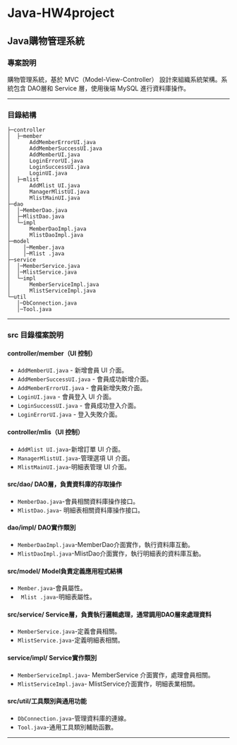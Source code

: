 # Java-HW4project
## Java購物管理系統
### 專案說明
購物管理系統，基於 MVC（Model-View-Controller） 設計來組織系統架構。系統包含 DAO層和 Service 層，使用後端 MySQL 進行資料庫操作。 

---

### 目錄結構

```HW4/src
├─controller
│  ├─member
│      AddMemberErrorUI.java
│      AddMemberSuccessUI.java
│      AddMemberUI.java
│      LoginErrorUI.java
│      LoginSuccessUI.java
│      LoginUI.java
│  ├─mlist
│      AddMlist UI.java
│      ManagerMlistUI.java
│      MlistMainUI.java
├─dao
│  │─MemberDao.java
│  ├─MlistDao.java
│  └─impl
│      MemberDaoImpl.java
│      MlistDaoImpl.java
├─model
│    │─Member.java
│    │─Mlist .java
├─service
│  │─MemberService.java
│  │─MlistService.java
│  └─impl
│      MemberServiceImpl.java
│      MlistServiceImpl.java
└─util
   │─DbConnection.java
   │─Tool.java
```
---
### src 目錄檔案說明
#### **controller/member**（UI 控制）
- `AddMemberUI.java` - 新增會員 UI 介面。
- `AddMemberSuccessUI.java` - 會員成功新增介面。
- `AddMemberErrorUI.java` - 會員新增失敗介面。
- `LoginUI.java` - 會員登入 UI 介面。
- `LoginSuccessUI.java` - 會員成功登入介面。
- `LoginErrorUI.java` - 登入失敗介面。

#### **controller/mlis**（UI 控制）
- `AddMlist UI.java`-新增訂單 UI 介面。
- `ManagerMlistUI.java`-管理選項 UI 介面。
- `MlistMainUI.java`-明細表管理 UI 介面。

#### src/dao/ DAO層，負責資料庫的存取操作
- `MemberDao.java`-會員相關資料庫操作接口。
- `MlistDao.java`- 明細表相關資料庫操作接口。

#### dao/impl/ DAO實作類別
- `MemberDaoImpl.java`-MemberDao介面實作，執行資料庫互動。
- `MlistDaoImpl.java`-MlistDao介面實作，執行明細表的資料庫互動。

#### src/model/ Model負責定義應用程式結構
- ` Member.java `-會員屬性。
- ` Mlist .java`-明細表屬性。

#### src/service/ Service層，負責執行邏輯處理，通常調用DAO層來處理資料
- ` MemberService.java `-定義會員相關。
- ` MlistService.java `-定義明細表相關。

#### service/impl/ Service實作類別
- `MemberServiceImpl.java`- MemberService 介面實作，處理會員相關。
- `MlistServiceImpl.java`- MlistService介面實作，明細表業相關。

#### src/util/工具類別與通用功能
- ` DbConnection.java `-管理資料庫的連線。
- ` Tool.java `-通用工具類別輔助函數。
---


